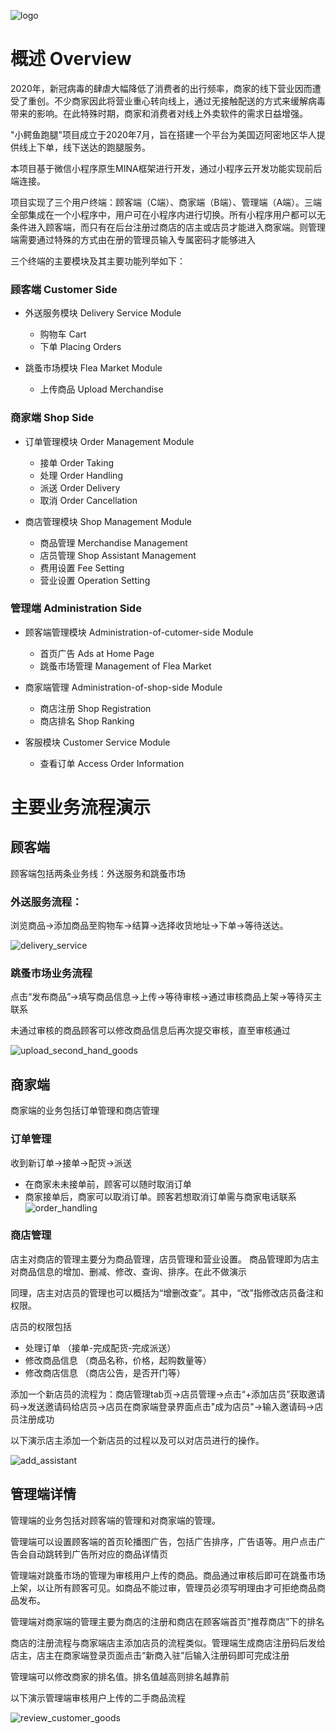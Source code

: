 ![logo](README_FIG/logo.jpg)

# 概述 Overview

2020年，新冠病毒的肆虐大幅降低了消费者的出行频率，商家的线下营业因而遭受了重创。不少商家因此将营业重心转向线上，通过无接触配送的方式来缓解病毒带来的影响。在此特殊时期，商家和消费者对线上外卖软件的需求日益增强。

"小鳄鱼跑腿"项目成立于2020年7月，旨在搭建一个平台为美国迈阿密地区华人提供线上下单，线下送达的跑腿服务。

本项目基于微信小程序原生MINA框架进行开发，通过小程序云开发功能实现前后端连接。

项目实现了三个用户终端：顾客端（C端）、商家端（B端）、管理端（A端）。三端全部集成在一个小程序中，用户可在小程序内进行切换。所有小程序用户都可以无条件进入顾客端，而只有在后台注册过商店的店主或店员才能进入商家端。则管理端需要通过特殊的方式由在册的管理员输入专属密码才能够进入

三个终端的主要模块及其主要功能列举如下：

### 顾客端 Customer Side
* 外送服务模块 Delivery Service Module
  * 购物车 Cart
  * 下单 Placing Orders 

* 跳蚤市场模块 Flea Market Module
  * 上传商品 Upload Merchandise

### 商家端 Shop Side
* 订单管理模块 Order Management Module
  * 接单 Order Taking
  * 处理 Order Handling 
  * 派送 Order Delivery
  * 取消 Order Cancellation

* 商店管理模块 Shop Management Module
  * 商品管理 Merchandise Management
  * 店员管理 Shop Assistant Management
  * 费用设置 Fee Setting
  * 营业设置 Operation Setting

### 管理端 Administration Side
* 顾客端管理模块 Administration-of-cutomer-side Module
  * 首页广告 Ads at Home Page
  * 跳蚤市场管理 Management of Flea Market
* 商家端管理 Administration-of-shop-side Module
  * 商店注册 Shop Registration
  * 商店排名 Shop Ranking
  
* 客服模块 Customer Service Module 
  * 查看订单 Access Order Information

# 主要业务流程演示

## 顾客端
顾客端包括两条业务线：外送服务和跳蚤市场

### 外送服务流程：
浏览商品->添加商品至购物车->结算->选择收货地址->下单->等待送达。

![delivery_service](README_FIG/delivery_service.gif)

### 跳蚤市场业务流程
点击“发布商品”->填写商品信息->上传->等待审核->通过审核商品上架->等待买主联系

未通过审核的商品顾客可以修改商品信息后再次提交审核，直至审核通过

![upload_second_hand_goods](README_FIG/upload_second_hand_goods.gif)

## 商家端
商家端的业务包括订单管理和商店管理

### 订单管理
收到新订单->接单->配货->派送
* 在商家未未接单前，顾客可以随时取消订单
* 商家接单后，商家可以取消订单。顾客若想取消订单需与商家电话联系
![order_handling](README_FIG/order_handling.gif)

### 商店管理
店主对商店的管理主要分为商品管理，店员管理和营业设置。
商品管理即为店主对商品信息的增加、删减、修改、查询、排序。在此不做演示

同理，店主对店员的管理也可以概括为“增删改查”。其中，“改”指修改店员备注和权限。

店员的权限包括
* 处理订单 （接单-完成配货-完成派送）
* 修改商品信息 （商品名称，价格，起购数量等）
* 修改商店信息 （商店公告，是否开门等）

添加一个新店员的流程为：商店管理tab页->店员管理->点击“+添加店员”获取邀请码->发送邀请码给店员->店员在商家端登录界面点击"成为店员"->输入邀请码->店员注册成功

以下演示店主添加一个新店员的过程以及可以对店员进行的操作。

![add_assistant](README_FIG/add_assistant.gif)

## 管理端详情

管理端的业务包括对顾客端的管理和对商家端的管理。

管理端可以设置顾客端的首页轮播图广告，包括广告排序，广告语等。用户点击广告会自动跳转到广告所对应的商品详情页

管理端对跳蚤市场的管理为审核用户上传的商品。商品通过审核后即可在跳蚤市场上架，以让所有顾客可见。如商品不能过审，管理员必须写明理由才可拒绝商品商品发布。

管理端对商家端的管理主要为商店的注册和商店在顾客端首页“推荐商店”下的排名

商店的注册流程与商家端店主添加店员的流程类似。管理端生成商店注册码后发给店主，店主在商家端登录页面点击“新商入驻”后输入注册码即可完成注册

管理端可以修改商家的排名值。排名值越高则排名越靠前

以下演示管理端审核用户上传的二手商品流程

![review_customer_goods](README_FIG/review_customer_goods.gif)


